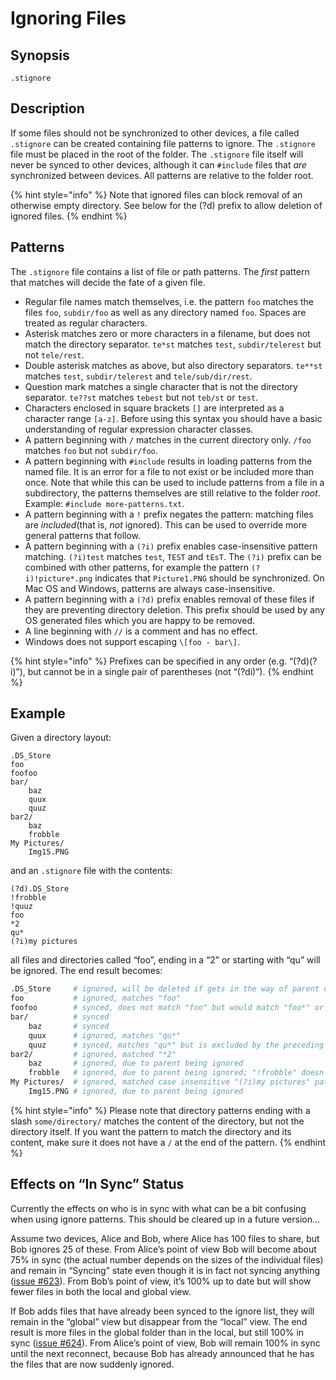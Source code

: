 # Ignoring Files

## Synopsis

```text
.stignore
```

## Description

If some files should not be synchronized to other devices, a file called `.stignore` can be created containing file patterns to ignore. The `.stignore` file must be placed in the root of the folder. The `.stignore` file itself will never be synced to other devices, although it can `#include` files that _are_ synchronized between devices. All patterns are relative to the folder root.

{% hint style="info" %}
Note that ignored files can block removal of an otherwise empty directory. See below for the \(?d\) prefix to allow deletion of ignored files.
{% endhint %}

## Patterns

The `.stignore` file contains a list of file or path patterns. The _first_ pattern that matches will decide the fate of a given file.

* Regular file names match themselves, i.e. the pattern `foo` matches the files `foo`, `subdir/foo` as well as any directory named `foo`. Spaces are treated as regular characters.
* Asterisk matches zero or more characters in a filename, but does not match the directory separator. `te*st` matches `test`, `subdir/telerest` but not `tele/rest`.
* Double asterisk matches as above, but also directory separators. `te**st` matches `test`, `subdir/telerest` and `tele/sub/dir/rest`.
* Question mark matches a single character that is not the directory separator. `te??st` matches `tebest` but not `teb/st` or `test`.
* Characters enclosed in square brackets `[]` are interpreted as a character range `[a-z]`. Before using this syntax you should have a basic understanding of regular expression character classes.
* A pattern beginning with `/` matches in the current directory only. `/foo` matches `foo` but not `subdir/foo`.
* A pattern beginning with `#include` results in loading patterns from the named file. It is an error for a file to not exist or be included more than once. Note that while this can be used to include patterns from a file in a subdirectory, the patterns themselves are still relative to the folder _root_. Example: `#include more-patterns.txt`.
* A pattern beginning with a `!` prefix negates the pattern: matching files are _included_\(that is, _not_ ignored\). This can be used to override more general patterns that follow.
* A pattern beginning with a `(?i)` prefix enables case-insensitive pattern matching. `(?i)test` matches `test`, `TEST` and `tEsT`. The `(?i)` prefix can be combined with other patterns, for example the pattern `(?i)!picture*.png` indicates that `Picture1.PNG` should be synchronized. On Mac OS and Windows, patterns are always case-insensitive.
* A pattern beginning with a `(?d)` prefix enables removal of these files if they are preventing directory deletion. This prefix should be used by any OS generated files which you are happy to be removed.
* A line beginning with `//` is a comment and has no effect.
* Windows does not support escaping `\[foo - bar\]`.

{% hint style="info" %}
Prefixes can be specified in any order \(e.g. “\(?d\)\(?i\)”\), but cannot be in a single pair of parentheses \(not “\(?di\)”\).
{% endhint %}

## Example

Given a directory layout:

```text
.DS_Store
foo
foofoo
bar/
    baz
    quux
    quuz
bar2/
    baz
    frobble
My Pictures/
    Img15.PNG
```

and an `.stignore` file with the contents:

```text
(?d).DS_Store
!frobble
!quuz
foo
*2
qu*
(?i)my pictures
```

all files and directories called “foo”, ending in a “2” or starting with “qu” will be ignored. The end result becomes:

```bash
.DS_Store     # ignored, will be deleted if gets in the way of parent directory removal
foo           # ignored, matches "foo"
foofoo        # synced, does not match "foo" but would match "foo*" or "*foo"
bar/          # synced
    baz       # synced
    quux      # ignored, matches "qu*"
    quuz      # synced, matches "qu*" but is excluded by the preceding "!quuz"
bar2/         # ignored, matched "*2"
    baz       # ignored, due to parent being ignored
    frobble   # ignored, due to parent being ignored; "!frobble" doesn't help
My Pictures/  # ignored, matched case insensitive "(?i)my pictures" pattern
    Img15.PNG # ignored, due to parent being ignored
```

{% hint style="info" %}
Please note that directory patterns ending with a slash `some/directory/` matches the content of the directory, but not the directory itself. If you want the pattern to match the directory and its content, make sure it does not have a `/` at the end of the pattern.
{% endhint %}

## Effects on “In Sync” Status

Currently the effects on who is in sync with what can be a bit confusing when using ignore patterns. This should be cleared up in a future version…

Assume two devices, Alice and Bob, where Alice has 100 files to share, but Bob ignores 25 of these. From Alice’s point of view Bob will become about 75% in sync \(the actual number depends on the sizes of the individual files\) and remain in “Syncing” state even though it is in fact not syncing anything \([issue \#623](https://github.com/syncthing/syncthing/issues/623)\). From Bob’s point of view, it’s 100% up to date but will show fewer files in both the local and global view.

If Bob adds files that have already been synced to the ignore list, they will remain in the “global” view but disappear from the “local” view. The end result is more files in the global folder than in the local, but still 100% in sync \([issue \#624](https://github.com/syncthing/syncthing/issues/624)\). From Alice’s point of view, Bob will remain 100% in sync until the next reconnect, because Bob has already announced that he has the files that are now suddenly ignored.

